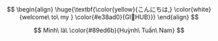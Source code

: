 $$
\begin{align}
\huge{\textbf{\color{yellow}{こんにちは,} \color{white}{welcome\ to\ my } \color{#e38ad0}{GI🐥HUB}}}
\end{align}
$$

$$
Mình\ là\ \color{#89ed6b}{Huỳnh\ Tuấn\ Nam}
$$
